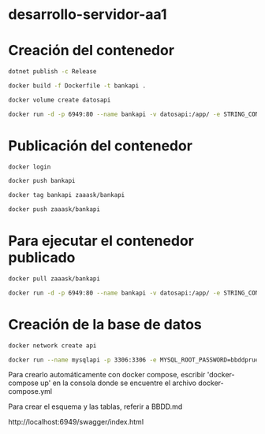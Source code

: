 # desarrollo-servidor-aa1

# Creación del contenedor
```bash
dotnet publish -c Release
```

```bash
docker build -f Dockerfile -t bankapi .
```

```bash
docker volume create datosapi  
```

```bash
docker run -d -p 6949:80 --name bankapi -v datosapi:/app/ -e STRING_CONEXION="server=mysqlapi;database=api_clase;uid=root;password=bbddpruebas" --network=api bankapi
```

# Publicación del contenedor
```bash
docker login
```

```bash
docker push bankapi
```

```bash
docker tag bankapi zaaask/bankapi
```

```bash
docker push zaaask/bankapi
```

# Para ejecutar el contenedor publicado
```bash
docker pull zaaask/bankapi
```

```bash
docker run -d -p 6949:80 --name bankapi -v datosapi:/app/ -e STRING_CONEXION="server=mysqlapi;database=api_clase;uid=root;password=bbddpruebas" --network=api bankapi
```

# Creación de la base de datos
```bash
docker network create api
```

```bash
docker run --name mysqlapi -p 3306:3306 -e MYSQL_ROOT_PASSWORD=bbddpruebas -d --network=api mysql -v bbdd:/app/
```

Para crearlo automáticamente con docker compose, escribir 'docker-compose up' en la consola donde se encuentre el archivo docker-compose.yml

Para crear el esquema y las tablas, referir a  BBDD.md

http://localhost:6949/swagger/index.html

